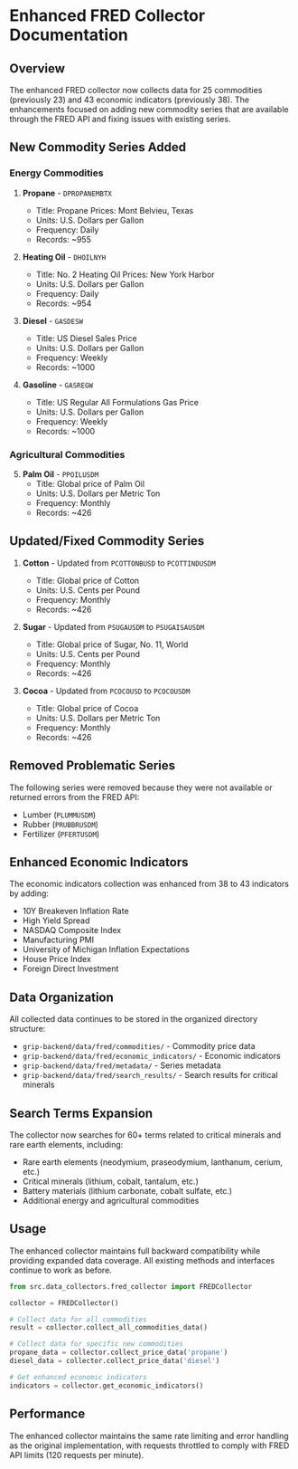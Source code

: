 # Enhanced FRED Collector Documentation

## Overview
The enhanced FRED collector now collects data for 25 commodities (previously 23) and 43 economic indicators (previously 38). The enhancements focused on adding new commodity series that are available through the FRED API and fixing issues with existing series.

## New Commodity Series Added

### Energy Commodities
1. **Propane** - `DPROPANEMBTX`
   - Title: Propane Prices: Mont Belvieu, Texas
   - Units: U.S. Dollars per Gallon
   - Frequency: Daily
   - Records: ~955

2. **Heating Oil** - `DHOILNYH`
   - Title: No. 2 Heating Oil Prices: New York Harbor
   - Units: U.S. Dollars per Gallon
   - Frequency: Daily
   - Records: ~954

3. **Diesel** - `GASDESW`
   - Title: US Diesel Sales Price
   - Units: U.S. Dollars per Gallon
   - Frequency: Weekly
   - Records: ~1000

4. **Gasoline** - `GASREGW`
   - Title: US Regular All Formulations Gas Price
   - Units: U.S. Dollars per Gallon
   - Frequency: Weekly
   - Records: ~1000

### Agricultural Commodities
5. **Palm Oil** - `PPOILUSDM`
   - Title: Global price of Palm Oil
   - Units: U.S. Dollars per Metric Ton
   - Frequency: Monthly
   - Records: ~426

## Updated/Fixed Commodity Series

1. **Cotton** - Updated from `PCOTTONBUSD` to `PCOTTINDUSDM`
   - Title: Global price of Cotton
   - Units: U.S. Cents per Pound
   - Frequency: Monthly
   - Records: ~426

2. **Sugar** - Updated from `PSUGAUSDM` to `PSUGAISAUSDM`
   - Title: Global price of Sugar, No. 11, World
   - Units: U.S. Cents per Pound
   - Frequency: Monthly
   - Records: ~426

3. **Cocoa** - Updated from `PCOCOUSD` to `PCOCOUSDM`
   - Title: Global price of Cocoa
   - Units: U.S. Dollars per Metric Ton
   - Frequency: Monthly
   - Records: ~426

## Removed Problematic Series
The following series were removed because they were not available or returned errors from the FRED API:
- Lumber (`PLUMMUSDM`)
- Rubber (`PRUBBRUSDM`)
- Fertilizer (`PFERTUSDM`)

## Enhanced Economic Indicators
The economic indicators collection was enhanced from 38 to 43 indicators by adding:
- 10Y Breakeven Inflation Rate
- High Yield Spread
- NASDAQ Composite Index
- Manufacturing PMI
- University of Michigan Inflation Expectations
- House Price Index
- Foreign Direct Investment

## Data Organization
All collected data continues to be stored in the organized directory structure:
- `grip-backend/data/fred/commodities/` - Commodity price data
- `grip-backend/data/fred/economic_indicators/` - Economic indicators
- `grip-backend/data/fred/metadata/` - Series metadata
- `grip-backend/data/fred/search_results/` - Search results for critical minerals

## Search Terms Expansion
The collector now searches for 60+ terms related to critical minerals and rare earth elements, including:
- Rare earth elements (neodymium, praseodymium, lanthanum, cerium, etc.)
- Critical minerals (lithium, cobalt, tantalum, etc.)
- Battery materials (lithium carbonate, cobalt sulfate, etc.)
- Additional energy and agricultural commodities

## Usage
The enhanced collector maintains full backward compatibility while providing expanded data coverage. All existing methods and interfaces continue to work as before.

```python
from src.data_collectors.fred_collector import FREDCollector

collector = FREDCollector()

# Collect data for all commodities
result = collector.collect_all_commodities_data()

# Collect data for specific new commodities
propane_data = collector.collect_price_data('propane')
diesel_data = collector.collect_price_data('diesel')

# Get enhanced economic indicators
indicators = collector.get_economic_indicators()
```

## Performance
The enhanced collector maintains the same rate limiting and error handling as the original implementation, with requests throttled to comply with FRED API limits (120 requests per minute).